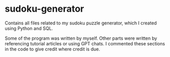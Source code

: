 # sudoku-generator
Contains all files related to my sudoku puzzle generator, which I created using Python and SQL.

Some of the program was written by myself. Other parts were written by referencing tutorial articles or using GPT chats. I commented these sections in the code to give credit where credit is due.
